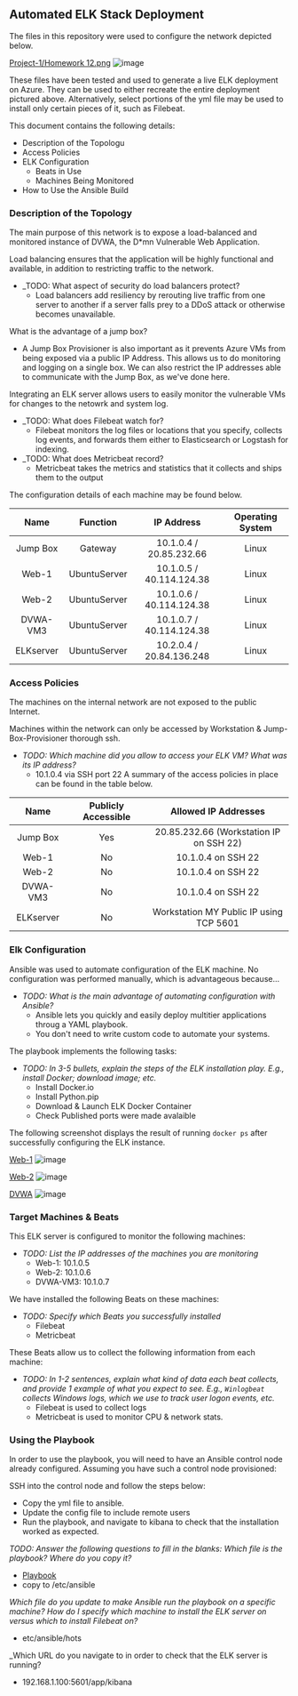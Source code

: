 ## Automated ELK Stack Deployment

The files in this repository were used to configure the network depicted below.

[Project-1/Homework 12.png](https://github.com/V-Creative/Project-1/blob/0dc7a5a4e88d4c171c65d50da93f579d138008e6/Homework%2012.png)
![image](https://user-images.githubusercontent.com/91346174/174458811-1f94116d-3375-41f0-b34d-e486cd83394a.png)


These files have been tested and used to generate a live ELK deployment on Azure. They can be used to either recreate the entire deployment pictured above. Alternatively, select portions of the yml file may be used to install only certain pieces of it, such as Filebeat.


This document contains the following details:
- Description of the Topologu
- Access Policies
- ELK Configuration
  - Beats in Use
  - Machines Being Monitored
- How to Use the Ansible Build


### Description of the Topology

The main purpose of this network is to expose a load-balanced and monitored instance of DVWA, the D*mn Vulnerable Web Application.

Load balancing ensures that the application will be highly functional and available, in addition to restricting traffic to the network.
- _TODO: What aspect of security do load balancers protect? 
  - Load balancers add resiliency by rerouting live traffic from one server to another if a server falls prey to a DDoS attack or otherwise becomes unavailable.

What is the advantage of a jump box?
  - A Jump Box Provisioner is also important as it prevents Azure VMs from being exposed via a public IP Address. This allows us to do monitoring and logging on a single box. We can also restrict the IP addresses able to communicate with the Jump Box, as we've done here.

Integrating an ELK server allows users to easily monitor the vulnerable VMs for changes to the netowrk and system log.
- _TODO: What does Filebeat watch for?
  - Filebeat monitors the log files or locations that you specify, collects log events, and forwards them either to Elasticsearch or Logstash for indexing.
- _TODO: What does Metricbeat record?
  - Metricbeat takes the metrics and statistics that it collects and ships them to the output

The configuration details of each machine may be found below.

|    Name   |   Function   |        IP Address        | Operating System |
|:---------:|:------------:|:------------------------:|:----------------:|
| Jump Box  | Gateway      | 10.1.0.4 / 20.85.232.66  | Linux            |
| Web-1     | UbuntuServer | 10.1.0.5 / 40.114.124.38 | Linux            |
| Web-2     | UbuntuServer | 10.1.0.6 / 40.114.124.38 | Linux            |
| DVWA-VM3  | UbuntuServer | 10.1.0.7 / 40.114.124.38 | Linux            |
| ELKserver | UbuntuServer | 10.2.0.4 / 20.84.136.248 | Linux            |

### Access Policies

The machines on the internal network are not exposed to the public Internet. 


Machines within the network can only be accessed by Workstation & Jump-Box-Provisioner thorough ssh.
- _TODO: Which machine did you allow to access your ELK VM? What was its IP address?_
  - 10.1.0.4 via SSH port 22
A summary of the access policies in place can be found in the table below.

|    Name   | Publicly Accessible |           Allowed IP Addresses          |
|:---------:|:-------------------:|:---------------------------------------:|
| Jump Box  | Yes                 | 20.85.232.66 (Workstation IP on SSH 22) |
| Web-1     | No                  | 10.1.0.4 on SSH 22                      |
| Web-2     | No                  | 10.1.0.4 on SSH 22                      |
| DVWA-VM3  | No                  | 10.1.0.4 on SSH 22                      |
| ELKserver | No                  | Workstation MY Public IP using TCP 5601 |


### Elk Configuration

Ansible was used to automate configuration of the ELK machine. No configuration was performed manually, which is advantageous because...
- _TODO: What is the main advantage of automating configuration with Ansible?_
  - Ansible lets you quickly and easily deploy multitier applications throug a YAML playbook.
  - You don't need to write custom code to automate your systems.

The playbook implements the following tasks:
- _TODO: In 3-5 bullets, explain the steps of the ELK installation play. E.g., install Docker; download image; etc._
  - Install Docker.io
  - Install Python.pip
  - Download & Launch ELK Docker Container
  - Check Published ports were made avalaible

The following screenshot displays the result of running `docker ps` after successfully configuring the ELK instance.

[Web-1](https://github.com/V-Creative/Project-1/blob/cc14de7c498302d9bf29296c263d2801505f365f/docker_ps_web1png)
![image](https://user-images.githubusercontent.com/91346174/174459748-b160a7e8-6ea6-49d5-961c-1c0955f2079e.png)


[Web-2](https://github.com/V-Creative/Project-1/blob/cc14de7c498302d9bf29296c263d2801505f365f/docker_ps_web2.png)
![image](https://user-images.githubusercontent.com/91346174/174459750-921a3b41-01e3-4f00-ae00-7c720be405ab.png)


[DVWA](https://github.com/V-Creative/Project-1/blob/cc14de7c498302d9bf29296c263d2801505f365f/docker_ps_dvwa.png)
![image](https://user-images.githubusercontent.com/91346174/174459744-c8d100a1-2310-4e6f-9883-f510c8dc75a1.png)



### Target Machines & Beats
This ELK server is configured to monitor the following machines:
- _TODO: List the IP addresses of the machines you are monitoring_
  - Web-1: 10.1.0.5
  - Web-2: 10.1.0.6
  - DVWA-VM3: 10.1.0.7

We have installed the following Beats on these machines:
- _TODO: Specify which Beats you successfully installed_
  - Filebeat
  - Metricbeat

These Beats allow us to collect the following information from each machine:
- _TODO: In 1-2 sentences, explain what kind of data each beat collects, and provide 1 example of what you expect to see. E.g., `Winlogbeat` collects Windows logs, which we use to track user logon events, etc._
  - Filebeat is used to collect logs 
  - Metricbeat is used to monitor CPU & network stats.

### Using the Playbook
In order to use the playbook, you will need to have an Ansible control node already configured. Assuming you have such a control node provisioned: 

SSH into the control node and follow the steps below:
  - Copy the yml file to ansible.
  - Update the config file to include remote users
  - Run the playbook, and navigate to kibana to check that the installation worked as expected.

_TODO: Answer the following questions to fill in the blanks:_
 _Which file is the playbook? Where do you copy it?_
  - [Playbook](https://github.com/V-Creative/Project-1/blob/48ad78aa94c78581810183cd979b2a2d7d558757/Ansible/Docker/playbook.yml)
  - copy to /etc/ansible
 
 _Which file do you update to make Ansible run the playbook on a specific machine? How do I specify which machine to install the ELK server on versus which to install Filebeat on?_
  - etc/ansible/hots

 _Which URL do you navigate to in order to check that the ELK server is running?
  - 192.168.1.100:5601/app/kibana

